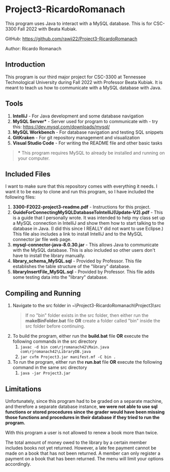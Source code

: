 # Project3-RicardoRomanach
This program uses Java to interact with a MySQL database. This is for CSC-3300 Fall 2022 with Beata Kubiak.

GitHub: https://github.com/rawii22/Project3-RicardoRomanach

Author: Ricardo Romanach

## Introduction

This program is our third major project for CSC-3300 at Tennessee Technological University during Fall 2022 with Professor Beata Kubiak. It is meant to teach us how to communicate with a MySQL database with Java.

## Tools

1. **IntelliJ** - For Java development and some database navigation
2. **MySQL Server\*** - Server used for program to communicate with - try this: https://dev.mysql.com/downloads/mysql/
3. **MySQL Workbench** - For database navigation and testing SQL snippets
4. **GitKraken** - For git repository management and visualization
5. **Visual Studio Code** - For writing the README file and other basic tasks

> **\*** This program requires MySQL to already be installed and running on your computer.

## Included Files

I want to make sure that this repository comes with everything it needs. I want it to be easy to clone and run this program, so I have included the following files:

1. **3300-F2022-project3-readme.pdf** - Instructions for this project.
2. **GuideForConnectingMySQLDatabaseToIntelliJ(Update-V2).pdf** - This is a guide that I personally wrote. It was intended to help my class set up a MySQL connection in IntelliJ and show them how to start talking to the database in Java. (I did this since I REALLY did not want to use Eclipse.) This file also includes a link to install IntelliJ and to the MySQL connector jar file web page.
3. **mysql-connector-java-8.0.30.jar** - This allows Java to communicate with the MySQL database. This is also included so other users don't have to install the library manually.
4. **library_schema_MySQL.sql** - Provided by Professor. This file establishes the table structure of the "library" database.
5. **libraryInsertFile_MySQL.sql** - Provided by Professor. This file adds some testing data into the "library" database.

## Compiling and Running

1. Navigate to the src folder in ~\Project3-RicardoRomanach\Project3\src
    > If no "bin" folder exists in the src folder, then either run the **makeBinFolder.bat** file **OR** create a folder called "bin" inside the src folder before continuing.
2. To build the program, either run the **build.bat** file **OR** execute the following commands in the src directory
    1. `javac -d bin com\rjromanach42\Main.java com\rjromanach42\LibraryDB.java`
    2. `jar cvfm Project3.jar manifest.mf -C bin .`
3. To run the program, either run the **run.bat** file **OR** execute the following command in the same src directory
    1. `java -jar Project3.jar`


## Limitations

Unfortunately, since this program had to be graded on a separate machine, and therefore a separate database instance, **we were not able to use sql functions or stored procedures since the grader would have been missing those functions and procedures in their database if they tried to run the program.**

With this program a user is not allowed to renew a book more than twice.

The total amount of money owed to the library by a certain member includes books not yet returned. However, a late fee payment cannot be made on a book that has not been returned. A member can only register a payment on a book that has been returned. The menu will limit your options accordingly.